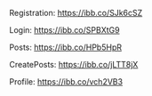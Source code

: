 

Registration: https://ibb.co/SJk6cSZ

Login: https://ibb.co/SPBXtG9

Posts:  https://ibb.co/HPb5HpR

CreatePosts: https://ibb.co/jLTT8jX

Profile: https://ibb.co/vch2VB3
